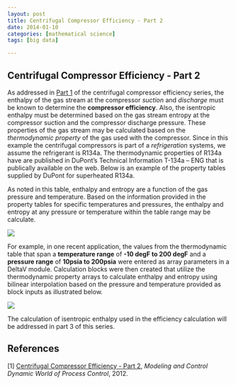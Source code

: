 ```yaml
---
layout: post
title: Centrifugal Compressor Efficiency - Part 2
date: 2014-01-10
categories: [mathematical science]
tags: [big data]

---
```


<script type="text/javascript"  src="http://cdn.mathjax.org/mathjax/latest/MathJax.js?config=TeX-AMS-MML_HTMLorMML"></script>

Centrifugal Compressor Efficiency - Part 2
--

As addressed in [Part 1](http://sungsoo.github.io/2014/01/10/compressor-efficiency01.html) of the centrifugal compressor efficiency series, the enthalpy of the gas stream at the compressor *suction* and *discharge* must be known to determine the **compressor efficiency**. Also, the isentropic enthalpy must be determined based on the gas stream entropy at the compressor suction and the compressor discharge pressure. These properties of the gas stream may be calculated based on the *thermodynamic property* of the gas used with the compressor. Since in this example the centrifugal compressors is part of a *refrigeration* systems, we assume the refrigerant is R134a. The thermodynamic properties of R134a have are published in DuPont’s Technical Information T-134a – ENG that is publically available on the web. Below is an example of the property tables supplied by DuPont for superheated R134a.

As noted in this table, enthalpy and entropy are a function of the gas pressure and temperature. Based on the information provided in the property tables for specific temperatures and pressures, the enthalpy and entropy at any pressure or temperature within the table range may be calculate. 

![](http://sungsoo.github.com/images/entropy-table.jpg)


For example, in one recent application, the values from the thermodynamic table that span a **temperature range** of **-10 degF to 200 degF** and a **pressure range** of **10psia to 200psia** were entered as array parameters in a DeltaV module. Calculation blocks were then created that utilize the thermodynamic property arrays to calculate enthalpy and entropy using bilinear interpolation based on the pressure and temperature provided as block inputs as illustrated below.

![](http://sungsoo.github.com/images/enthalpy-entropy-calculation.jpg)

The calculation of isentropic enthalpy used in the efficiency calculation will be addressed in part 3 of this series.


References
--

[1] [Centrifugal Compressor Efficiency - Part 2](http://modelingandcontrol.com/2012/01/centrifugal-compressor-efficiency-–-part-2/), *Modeling and Control Dynamic World of Process Control*, 2012.